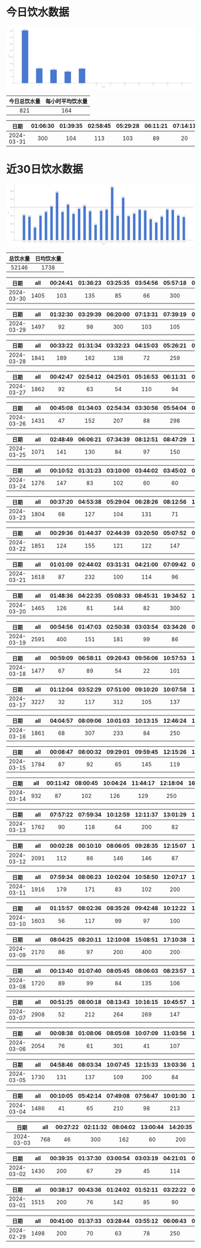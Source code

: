 # 今日饮水数据

<div align=center>
<img src="today.png" style="zoom: 100%;" />

| 今日总饮水量 | 每小时平均饮水量 |
| :----: | :----: |
| 821 | 164 |
</div>

| 日期 | 01:06:30 | 01:39:35 | 02:58:45 | 05:29:28 | 06:11:21 | 07:14:11 | 07:20:58 |
| :----: | :----: | :----: | :----: | :----: | :----: | :----: | :----: |
| 2024-03-31 | 300 | 104 | 113 | 103 | 89 | 20 | 92 |

# 近30日饮水数据

<div align=center>
<img src="30.png"style="zoom: 100%;" />

| 总饮水量 | 日均饮水量 |
| :----: | :----: |
| 52146 | 1738 |
</div>

| 日期 | all | 00:24:41 | 01:36:23 | 03:25:35 | 03:54:56 | 05:57:18 | 06:57:24 | 07:29:07 | 08:41:30 | 18:28:28 | 22:29:08 |
| :----: | :----: | :----: | :----: | :----: | :----: | :----: | :----: | :----: | :----: | :----: | :----: |
| 2024-03-30 | 1405 | 103 | 135 | 85 | 66 | 300 | 130 | 114 | 100 | 72 | 300 |

| 日期 | all | 01:32:30 | 03:29:39 | 06:20:00 | 07:13:31 | 07:39:19 | 07:43:29 | 08:19:27 | 09:16:25 | 19:21:08 | 20:38:33 | 21:30:35 | 22:29:52 |
| :----: | :----: | :----: | :----: | :----: | :----: | :----: | :----: | :----: | :----: | :----: | :----: | :----: | :----: |
| 2024-03-29 | 1497 | 92 | 98 | 300 | 103 | 105 | 31 | 103 | 81 | 250 | 114 | 120 | 100 |

| 日期 | all | 00:33:22 | 01:31:34 | 03:32:23 | 04:15:03 | 05:26:21 | 05:53:40 | 06:14:41 | 06:49:16 | 07:53:36 | 08:35:54 | 09:18:23 | 17:44:53 | 17:47:47 | 18:22:24 | 20:30:50 | 22:28:34 |
| :----: | :----: | :----: | :----: | :----: | :----: | :----: | :----: | :----: | :----: | :----: | :----: | :----: | :----: | :----: | :----: | :----: | :----: |
| 2024-03-28 | 1841 | 189 | 162 | 138 | 72 | 259 | 140 | 127 | 99 | 60 | 68 | 90 | 100 | 128 | 89 | 32 | 88 |

| 日期 | all | 00:42:47 | 02:54:12 | 04:25:01 | 05:16:53 | 06:11:31 | 06:23:43 | 07:39:06 | 08:15:11 | 16:56:16 | 18:26:11 | 18:28:07 | 19:00:58 | 19:31:52 | 20:40:23 | 21:39:11 | 22:36:35 |
| :----: | :----: | :----: | :----: | :----: | :----: | :----: | :----: | :----: | :----: | :----: | :----: | :----: | :----: | :----: | :----: | :----: | :----: |
| 2024-03-27 | 1862 | 92 | 63 | 54 | 110 | 94 | 144 | 67 | 56 | 95 | 300 | 74 | 112 | 55 | 62 | 84 | 400 |

| 日期 | all | 00:45:08 | 01:34:03 | 02:54:34 | 03:30:56 | 05:54:04 | 08:44:55 | 17:46:32 | 22:31:03 | 23:02:42 |
| :----: | :----: | :----: | :----: | :----: | :----: | :----: | :----: | :----: | :----: | :----: |
| 2024-03-26 | 1431 | 47 | 152 | 207 | 88 | 298 | 87 | 88 | 300 | 164 |

| 日期 | all | 02:48:49 | 06:06:21 | 07:34:39 | 08:12:51 | 08:47:29 | 17:36:25 | 20:41:19 | 22:44:26 |
| :----: | :----: | :----: | :----: | :----: | :----: | :----: | :----: | :----: | :----: |
| 2024-03-25 | 1071 | 141 | 130 | 84 | 97 | 150 | 300 | 84 | 85 |

| 日期 | all | 00:10:52 | 01:31:23 | 03:10:00 | 03:44:02 | 03:45:02 | 03:46:04 | 07:37:29 | 08:46:56 | 16:07:01 | 17:08:24 | 18:48:05 | 20:54:43 | 22:28:14 | 23:53:24 |
| :----: | :----: | :----: | :----: | :----: | :----: | :----: | :----: | :----: | :----: | :----: | :----: | :----: | :----: | :----: | :----: |
| 2024-03-24 | 1276 | 147 | 83 | 102 | 60 | 60 | 60 | 79 | 138 | 90 | 145 | 72 | 86 | 87 | 67 |

| 日期 | all | 00:37:20 | 04:53:38 | 05:29:04 | 06:28:26 | 08:12:56 | 16:29:34 | 17:35:17 | 18:50:37 | 18:51:37 | 18:52:39 | 19:29:15 | 20:38:26 | 21:38:08 | 22:30:17 | 23:27:39 |
| :----: | :----: | :----: | :----: | :----: | :----: | :----: | :----: | :----: | :----: | :----: | :----: | :----: | :----: | :----: | :----: | :----: |
| 2024-03-23 | 1804 | 68 | 127 | 104 | 131 | 71 | 89 | 300 | 60 | 60 | 60 | 80 | 142 | 178 | 206 | 128 |

| 日期 | all | 00:29:36 | 01:44:37 | 02:44:39 | 03:20:50 | 05:07:52 | 06:52:49 | 08:40:43 | 16:48:40 | 17:38:55 | 18:02:13 | 18:44:49 | 19:18:36 | 22:29:25 | 23:38:05 |
| :----: | :----: | :----: | :----: | :----: | :----: | :----: | :----: | :----: | :----: | :----: | :----: | :----: | :----: | :----: | :----: |
| 2024-03-22 | 1851 | 124 | 155 | 121 | 122 | 147 | 94 | 85 | 171 | 300 | 60 | 94 | 113 | 102 | 163 |

| 日期 | all | 01:01:09 | 02:44:02 | 03:31:31 | 04:21:00 | 07:09:42 | 07:33:09 | 08:15:54 | 16:45:40 | 17:45:25 | 19:00:28 | 21:01:24 | 22:28:16 |
| :----: | :----: | :----: | :----: | :----: | :----: | :----: | :----: | :----: | :----: | :----: | :----: | :----: | :----: |
| 2024-03-21 | 1618 | 87 | 232 | 100 | 114 | 96 | 78 | 83 | 83 | 200 | 81 | 64 | 400 |

| 日期 | all | 01:48:36 | 04:22:35 | 05:08:33 | 08:45:31 | 19:34:52 | 19:35:11 | 20:32:21 | 21:07:12 | 21:51:16 | 21:59:55 | 23:17:25 |
| :----: | :----: | :----: | :----: | :----: | :----: | :----: | :----: | :----: | :----: | :----: | :----: | :----: |
| 2024-03-20 | 1465 | 126 | 81 | 144 | 82 | 300 | 75 | 151 | 137 | 36 | 182 | 151 |

| 日期 | all | 00:54:56 | 01:47:03 | 02:50:38 | 03:03:54 | 03:34:26 | 03:37:08 | 04:36:17 | 06:05:35 | 07:37:34 | 07:45:24 | 08:49:07 | 17:42:30 | 17:43:21 | 18:14:36 | 18:48:03 | 19:10:29 | 19:47:01 | 20:30:13 | 22:22:30 | 22:46:20 |
| :----: | :----: | :----: | :----: | :----: | :----: | :----: | :----: | :----: | :----: | :----: | :----: | :----: | :----: | :----: | :----: | :----: | :----: | :----: | :----: | :----: | :----: |
| 2024-03-19 | 2591 | 400 | 151 | 181 | 99 | 86 | 64 | 211 | 86 | 82 | 60 | 121 | 100 | 83 | 103 | 69 | 67 | 108 | 272 | 113 | 135 |

| 日期 | all | 00:59:09 | 06:58:11 | 09:26:43 | 09:56:06 | 10:57:53 | 11:51:12 | 13:02:11 | 13:44:17 | 14:16:39 | 14:45:08 | 15:01:27 | 15:13:32 | 16:53:09 | 20:33:14 | 20:48:20 |
| :----: | :----: | :----: | :----: | :----: | :----: | :----: | :----: | :----: | :----: | :----: | :----: | :----: | :----: | :----: | :----: | :----: |
| 2024-03-18 | 1477 | 67 | 89 | 54 | 22 | 101 | 121 | 200 | 101 | 107 | 63 | 83 | 79 | 148 | 101 | 141 |

| 日期 | all | 01:12:04 | 03:52:29 | 07:51:00 | 09:10:20 | 10:07:58 | 12:14:53 | 13:03:26 | 13:41:00 | 13:46:45 | 14:14:06 | 14:17:27 | 14:53:37 | 15:31:28 | 17:02:24 | 19:39:15 | 20:09:13 | 21:26:49 | 22:39:03 | 22:41:04 | 22:55:32 |
| :----: | :----: | :----: | :----: | :----: | :----: | :----: | :----: | :----: | :----: | :----: | :----: | :----: | :----: | :----: | :----: | :----: | :----: | :----: | :----: | :----: | :----: |
| 2024-03-17 | 3227 | 32 | 117 | 312 | 105 | 137 | 400 | 142 | 186 | 253 | 97 | 109 | 100 | 155 | 110 | 89 | 163 | 400 | 110 | 83 | 127 |

| 日期 | all | 04:04:57 | 08:09:06 | 10:01:03 | 10:13:15 | 12:46:24 | 13:24:19 | 18:02:52 | 18:16:07 | 21:51:05 | 22:00:58 |
| :----: | :----: | :----: | :----: | :----: | :----: | :----: | :----: | :----: | :----: | :----: | :----: |
| 2024-03-16 | 1861 | 68 | 307 | 233 | 84 | 250 | 100 | 275 | 86 | 113 | 345 |

| 日期 | all | 00:08:47 | 08:00:32 | 09:29:01 | 09:59:45 | 12:15:26 | 13:06:03 | 15:01:37 | 17:27:24 | 18:51:50 | 21:15:03 | 21:18:49 |
| :----: | :----: | :----: | :----: | :----: | :----: | :----: | :----: | :----: | :----: | :----: | :----: | :----: |
| 2024-03-15 | 1784 | 87 | 92 | 65 | 145 | 119 | 114 | 95 | 246 | 308 | 400 | 113 |

| 日期 | all | 00:11:42 | 08:00:45 | 10:04:24 | 11:44:17 | 12:18:04 | 16:30:25 | 22:41:36 |
| :----: | :----: | :----: | :----: | :----: | :----: | :----: | :----: | :----: |
| 2024-03-14 | 932 | 87 | 102 | 126 | 129 | 250 | 102 | 136 |

| 日期 | all | 07:57:22 | 07:59:34 | 10:12:59 | 12:11:37 | 13:01:29 | 15:00:18 | 16:58:47 | 18:54:47 | 20:17:58 | 21:27:56 | 23:09:11 |
| :----: | :----: | :----: | :----: | :----: | :----: | :----: | :----: | :----: | :----: | :----: | :----: | :----: |
| 2024-03-13 | 1762 | 90 | 118 | 64 | 200 | 82 | 84 | 171 | 376 | 215 | 300 | 62 |

| 日期 | all | 00:02:28 | 00:10:10 | 08:06:05 | 09:28:35 | 12:15:07 | 12:15:08 | 13:05:37 | 16:59:41 | 19:40:24 | 20:46:35 | 21:15:34 | 21:52:11 | 22:20:38 | 23:06:29 | 23:28:08 |
| :----: | :----: | :----: | :----: | :----: | :----: | :----: | :----: | :----: | :----: | :----: | :----: | :----: | :----: | :----: | :----: | :----: |
| 2024-03-12 | 2091 | 112 | 86 | 146 | 146 | 87 | 200 | 88 | 300 | 300 | 70 | 89 | 102 | 81 | 66 | 72 |

| 日期 | all | 07:59:34 | 08:06:23 | 10:02:04 | 10:58:50 | 12:07:17 | 13:06:10 | 15:02:29 | 15:45:29 | 18:19:23 | 20:25:28 | 21:31:05 | 22:10:17 | 23:21:32 |
| :----: | :----: | :----: | :----: | :----: | :----: | :----: | :----: | :----: | :----: | :----: | :----: | :----: | :----: | :----: |
| 2024-03-11 | 1916 | 179 | 171 | 83 | 102 | 200 | 151 | 170 | 114 | 87 | 87 | 200 | 122 | 250 |

| 日期 | all | 01:15:57 | 08:02:36 | 08:35:26 | 09:42:48 | 10:12:22 | 11:55:29 | 12:10:55 | 17:07:59 | 19:01:04 | 21:24:52 | 22:46:49 |
| :----: | :----: | :----: | :----: | :----: | :----: | :----: | :----: | :----: | :----: | :----: | :----: | :----: |
| 2024-03-10 | 1603 | 56 | 117 | 99 | 97 | 100 | 84 | 200 | 200 | 400 | 100 | 150 |

| 日期 | all | 08:04:25 | 08:20:11 | 12:10:08 | 15:08:51 | 17:10:38 | 18:21:55 | 19:32:14 | 19:34:08 | 19:40:34 | 20:25:53 | 21:28:15 | 23:32:53 | 23:39:16 | 23:56:22 |
| :----: | :----: | :----: | :----: | :----: | :----: | :----: | :----: | :----: | :----: | :----: | :----: | :----: | :----: | :----: | :----: |
| 2024-03-09 | 2170 | 86 | 97 | 200 | 400 | 200 | 111 | 67 | 66 | 118 | 89 | 300 | 250 | 89 | 97 |

| 日期 | all | 00:13:40 | 01:07:40 | 08:05:45 | 08:06:03 | 08:23:57 | 10:14:16 | 12:45:05 | 13:14:45 | 14:37:11 | 17:40:42 | 22:35:22 | 23:27:49 | 23:44:51 |
| :----: | :----: | :----: | :----: | :----: | :----: | :----: | :----: | :----: | :----: | :----: | :----: | :----: | :----: | :----: |
| 2024-03-08 | 1720 | 89 | 99 | 84 | 135 | 106 | 129 | 200 | 105 | 134 | 200 | 106 | 250 | 83 |

| 日期 | all | 00:51:25 | 08:00:18 | 08:13:43 | 10:16:15 | 10:45:57 | 12:09:25 | 13:10:13 | 14:14:01 | 15:44:52 | 18:06:30 | 18:46:02 | 21:32:57 | 22:24:05 | 22:42:05 |
| :----: | :----: | :----: | :----: | :----: | :----: | :----: | :----: | :----: | :----: | :----: | :----: | :----: | :----: | :----: | :----: |
| 2024-03-07 | 2908 | 52 | 212 | 264 | 269 | 147 | 200 | 114 | 209 | 242 | 467 | 169 | 400 | 82 | 81 |

| 日期 | all | 00:08:38 | 01:08:06 | 08:05:08 | 10:07:09 | 11:03:56 | 12:09:32 | 13:04:50 | 13:06:31 | 15:13:44 | 17:15:04 | 17:32:52 | 21:25:48 | 21:55:30 | 22:08:58 | 22:22:54 | 22:31:02 | 22:37:46 | 22:57:10 | 23:16:03 |
| :----: | :----: | :----: | :----: | :----: | :----: | :----: | :----: | :----: | :----: | :----: | :----: | :----: | :----: | :----: | :----: | :----: | :----: | :----: | :----: | :----: |
| 2024-03-06 | 2054 | 76 | 61 | 301 | 41 | 107 | 200 | 81 | 76 | 88 | 200 | 81 | 200 | 63 | 82 | 60 | 87 | 79 | 99 | 72 |

| 日期 | all | 04:58:46 | 08:03:34 | 10:07:45 | 12:15:33 | 13:03:36 | 15:12:55 | 17:11:47 | 19:26:43 | 21:45:43 | 21:51:23 | 22:23:46 | 23:05:13 | 23:35:47 |
| :----: | :----: | :----: | :----: | :----: | :----: | :----: | :----: | :----: | :----: | :----: | :----: | :----: | :----: | :----: |
| 2024-03-05 | 1730 | 131 | 137 | 109 | 200 | 84 | 64 | 200 | 160 | 250 | 123 | 125 | 66 | 81 |

| 日期 | all | 00:10:05 | 05:42:14 | 07:49:08 | 07:56:47 | 10:01:30 | 13:02:02 | 14:38:43 | 17:12:27 | 18:23:11 | 19:37:42 | 22:42:17 |
| :----: | :----: | :----: | :----: | :----: | :----: | :----: | :----: | :----: | :----: | :----: | :----: | :----: |
| 2024-03-04 | 1486 | 41 | 65 | 210 | 98 | 213 | 200 | 118 | 200 | 123 | 100 | 118 |

| 日期 | all | 00:27:22 | 02:11:32 | 08:04:02 | 13:00:44 | 14:20:35 |
| :----: | :----: | :----: | :----: | :----: | :----: | :----: |
| 2024-03-03 | 768 | 46 | 300 | 162 | 60 | 200 |

| 日期 | all | 00:39:35 | 01:37:30 | 03:00:54 | 03:03:19 | 04:21:01 | 06:06:42 | 07:31:04 | 08:07:05 | 19:46:16 | 21:06:51 | 22:24:52 | 23:57:02 |
| :----: | :----: | :----: | :----: | :----: | :----: | :----: | :----: | :----: | :----: | :----: | :----: | :----: | :----: |
| 2024-03-02 | 1430 | 200 | 67 | 29 | 45 | 114 | 250 | 89 | 58 | 300 | 76 | 98 | 104 |

| 日期 | all | 00:38:17 | 00:43:36 | 01:24:02 | 01:52:11 | 03:22:22 | 03:52:54 | 04:35:47 | 05:39:52 | 06:14:13 | 07:15:21 | 18:01:18 | 18:02:12 | 22:29:04 |
| :----: | :----: | :----: | :----: | :----: | :----: | :----: | :----: | :----: | :----: | :----: | :----: | :----: | :----: | :----: |
| 2024-03-01 | 1515 | 200 | 76 | 142 | 85 | 90 | 95 | 129 | 250 | 109 | 60 | 100 | 110 | 69 |

| 日期 | all | 00:41:00 | 01:37:33 | 03:28:44 | 03:55:12 | 06:06:43 | 09:06:26 | 18:47:13 | 20:31:29 | 22:29:30 | 22:45:55 |
| :----: | :----: | :----: | :----: | :----: | :----: | :----: | :----: | :----: | :----: | :----: | :----: |
| 2024-02-29 | 1498 | 200 | 70 | 63 | 78 | 250 | 83 | 300 | 143 | 253 | 58 |

